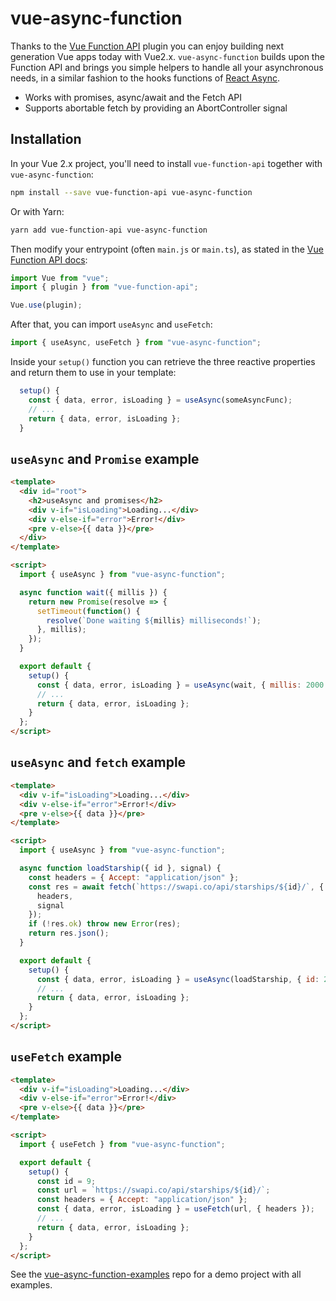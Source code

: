 # vue-async-function

Thanks to the [Vue Function API](https://github.com/vuejs/vue-function-api) plugin you can enjoy building next
generation Vue apps today with Vue2.x. `vue-async-function` builds upon the Function API and brings you simple helpers
to handle all your asynchronous needs, in a similar fashion to the hooks functions of
[React Async](https://github.com/ghengeveld/react-async).

- Works with promises, async/await and the Fetch API
- Supports abortable fetch by providing an AbortController signal

## Installation

In your Vue 2.x project, you'll need to install `vue-function-api` together with `vue-async-function`:

```bash
npm install --save vue-function-api vue-async-function
```

Or with Yarn:

```bash
yarn add vue-function-api vue-async-function
```

Then modify your entrypoint (often `main.js` or `main.ts`), as stated in the
[Vue Function API docs](https://github.com/vuejs/vue-function-api/blob/master/README.md#usage):

```javascript
import Vue from "vue";
import { plugin } from "vue-function-api";

Vue.use(plugin);
```

After that, you can import `useAsync` and `useFetch`:

```javascript
import { useAsync, useFetch } from "vue-async-function";
```

Inside your `setup()` function you can retrieve the three reactive properties and return them to use in your template:

```javascript
  setup() {
    const { data, error, isLoading } = useAsync(someAsyncFunc);
    // ...
    return { data, error, isLoading };
  }
```

## `useAsync` and `Promise` example

```html
<template>
  <div id="root">
    <h2>useAsync and promises</h2>
    <div v-if="isLoading">Loading...</div>
    <div v-else-if="error">Error!</div>
    <pre v-else>{{ data }}</pre>
  </div>
</template>

<script>
  import { useAsync } from "vue-async-function";

  async function wait({ millis }) {
    return new Promise(resolve => {
      setTimeout(function() {
        resolve(`Done waiting ${millis} milliseconds!`);
      }, millis);
    });
  }

  export default {
    setup() {
      const { data, error, isLoading } = useAsync(wait, { millis: 2000 });
      // ...
      return { data, error, isLoading };
    }
  };
</script>
```

## `useAsync` and `fetch` example

```html
<template>
  <div v-if="isLoading">Loading...</div>
  <div v-else-if="error">Error!</div>
  <pre v-else>{{ data }}</pre>
</template>

<script>
  import { useAsync } from "vue-async-function";

  async function loadStarship({ id }, signal) {
    const headers = { Accept: "application/json" };
    const res = await fetch(`https://swapi.co/api/starships/${id}/`, {
      headers,
      signal
    });
    if (!res.ok) throw new Error(res);
    return res.json();
  }

  export default {
    setup() {
      const { data, error, isLoading } = useAsync(loadStarship, { id: 2 });
      // ...
      return { data, error, isLoading };
    }
  };
</script>
```

## `useFetch` example

```html
<template>
  <div v-if="isLoading">Loading...</div>
  <div v-else-if="error">Error!</div>
  <pre v-else>{{ data }}</pre>
</template>

<script>
  import { useFetch } from "vue-async-function";

  export default {
    setup() {
      const id = 9;
      const url = `https://swapi.co/api/starships/${id}/`;
      const headers = { Accept: "application/json" };
      const { data, error, isLoading } = useFetch(url, { headers });
      // ...
      return { data, error, isLoading };
    }
  };
</script>
```

See the [vue-async-function-examples](https://github.com/AlbertBrand/vue-async-function-examples) repo for a demo
project with all examples.
